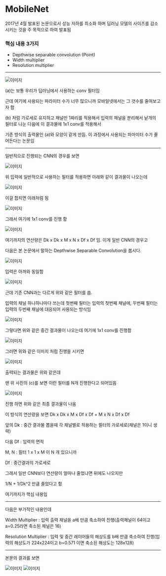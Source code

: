 # MobileNet

2017년 4월 발표된 논문으로서 성능 저하를 최소화 하며 딥러닝 모델의 사이즈를 감소시키는 것을 주 목적으로 하여 발표됨

### 핵심 내용 3가지

- Depthwise separable convolution (Point)
- Width multiplier
- Resolution multiplier

---

![이미지](https://user-images.githubusercontent.com/122156509/240445450-d70e8f6b-ce99-4e3f-ae40-344c470e873a.png)

(a)는 보통 우리가 딥러닝에서 사용하는 conv 필터임

근데 여기에 사용되는 파라미터 수가 너무 많으니까 모바일넷에서는 그 갯수를 줄여보고자 함

(b) 처럼 가로세로 유지하고 채널만 1짜리를 적용해서 입력의 채널을 분리해서 낱개의 필터로 나눈 다음에 이 결과물에 1x1 conv를 적용해서

기존 방식의 출력물인 (a)와 모양이 같게 만듬. 이 과정에서 사용되는 파마미터 수가 줄어든다는 논문임

---

일반적으로 진행되는 CNN의 경우를 보면

![이미지](https://user-images.githubusercontent.com/122156509/240447340-3f0cc7a5-e722-4ccb-a3bb-2376398a1a3a.png)

위 입력에 일반적으로 사용하는 필터를 적용하면 아래와 같이 결과물이 나오는데

![이미지](https://user-images.githubusercontent.com/122156509/240448164-90acc341-4634-416f-a95d-21d31aa5d5b3.png)

이걸 합치면 아래처럼 됨

![이미지](https://user-images.githubusercontent.com/122156509/240447404-4ee5f2b3-3c6f-41f8-8363-2232ae437ccf.png)

그래서 여기에 1x1 conv를 진행 함

![이미지](https://user-images.githubusercontent.com/122156509/240447428-74dd586d-2b89-4e99-a679-5d31593d55ae.png)

여기까지의 연산량은 Dk x Dk x M x N x Df x Df 임. 이게 일반 CNN의 경우고

다음은 본 논문에서 말하는 Depthwise Separable Convolution을 봅시다.

![이미지](https://user-images.githubusercontent.com/122156509/240447340-3f0cc7a5-e722-4ccb-a3bb-2376398a1a3a.png)

입력은 아까와 동일함

![이미지](https://user-images.githubusercontent.com/122156509/240448481-756c462e-f187-4a7b-aceb-c8ca57286d15.png)

근데 기존 CNN과는 다르게 위와 같은 필터를 씀.

입력의 채널 하나하나마다 쓰는데 첫번째 필터는 입력의 첫번째 채널에, 두번째 필터는 입력의 두번째 채널에 대응되어 사용되는 방식임

![이미지](https://user-images.githubusercontent.com/122156509/240448719-9ddaaf3f-a0d3-48d6-b882-bb28fdeea02d.png)

그렇다면 위와 같은 중간 결과물이 나오는데 여기에 1x1 conv를 진행함

![이미지](https://user-images.githubusercontent.com/122156509/240448898-52e89fb9-b661-4885-bd38-bc88f888b0cc.png)

그러면 위와 같은 이미지 처럼 진행을 시키면

![이미지](https://user-images.githubusercontent.com/122156509/240449053-23a28c40-01c4-4c87-a282-5fecbc1a8037.png)

출력되는 결과물은 위와 같은데 

맨 위 사진의 (c)를 보면 이런 필터를 N개 진행한다고 되어있음

![이미지](https://user-images.githubusercontent.com/122156509/240449225-7db10b61-2845-4146-9545-45cac6367feb.png)

진행 하면 위와 같은 최종 결과물이 나옴

이 방식의 연산량을 보면 Dk x Dk x M x Df x Df + M x N x Df x Df

앞의 Dk : 중간 결과물 뽑을때 각 채널별로 적용하는 필터의 가로세로(채널은 1이니 생략)

다음 Df : 입력의 면적

M, N : 필터 1 x 1 x M 이 N 개 있으니까

Df : 중간결과의 가로세로

그래서 일반 CNN보다 연산량이 얼마나 줄었냐면 뒤에도 나오지만

1/N + 1/Dk^2 만큼 줄었다고 함

여기까지가 핵심 내용임

---

다음은 부가적인 내용인데

Width Multiplier : 입력 출력 채널을 a배 만큼 축소하여 진행(출력채널이 64이고 a=0.25라면 축소된 채널은 16)

Resolution Multiplier : 입력 및 중간 레이어들의 해상도를 b배 만큼 축소하여 진행(입력의 해상도가 224x224이고 b=0.571 이면 축소된 해상도는 128x128)

---

본문의 결과를 보면 

![이미지](https://user-images.githubusercontent.com/122156509/240449976-74706637-c167-41ac-b0aa-932db599c3d9.png)
![이미지](https://user-images.githubusercontent.com/122156509/240449993-51de111f-1ec9-4f9d-b4ad-7389a70ebaeb.png)




